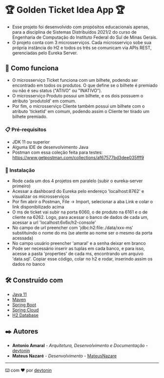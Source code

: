 # 🏆 Golden Ticket Idea App 🏆

- Esse projeto foi desenvolvido com propósitos educacionais apenas, para a disciplina de Sistemas Distribuídos 2021/2 do curso de Engenharia de Computação do Instituto Federal do Sul de Minas Gerais.
- O projeto conta com 3 microsserviços. Cada microsserviço sobe sua própria instância do H2 e todos os três se comunicam via APIs REST, gerenciadas pelo Eureka Server.

## 🚀 Como funciona

- O microsserviço Ticket funciona com um bilhete, podendo ser encontrado em todos os produtos. O que define se o bilhete é premiado ou não é seu status ("ATIVO" ou "INATIVO").
- O microsserviço Produto possui um bilhete, e os dois possuem o atributo 'produtoId' em comum.
- Por fim, o microsserviço Cliente também possui um bilhete com o atributo 'ticketId' em comum, podendo assim o Cliente ter tirado um bilhete premiado.

### 📋 Pré-requisitos

- JDK 11 ou superior
- Alguma IDE de desenvolvimento Java
- Postman com essa coleção feita para testes: https://www.getpostman.com/collections/af67577bd3dee035fff9

### 🔧 Instalação

- Rode cada um dos 4 projetos em paralelo (subir o eureka-server primeiro)
- Acessar a dashboard do Eureka pelo endereço 'localhost:8762' e visualizar os microsserviços
- Por fim abrir o Postman, File -> Import, selecionar a aba Link e colar o link disponibilizado acima
- O ms de ticket vai subir na porta 6060, o de produto na 6161 e o de cliente na 6262. Logo, para acessar o banco de dados de cada um, acessar a url 'localhost:6x6x/h2-console'
- No campo de url preencher com 'jdbc:h2:file:./data/xxx-ms' substituindo o nome do ms (se atente ao nome ser o mesmo da porta acessada)
- No campo usuário preencher 'amaral' e a senha deixar em branco
- Pode ser necessário inserir as tuplas em cada banco, e para isso, acesse a pasta 'properties' de cada ms, encontrando um arquivo 'data.sql'. Copiar esse código, colar no h2 e rodar, inserindo assim os dados no banco

## 🛠️ Construído com

* [Java 11](https://dev.java/)
* [Maven](https://maven.apache.org/)
* [Spring Boot](https://spring.io/projects/spring-boot)
* [Spring Cloud](https://spring.io/projects/spring-cloud)
* [H2 Database](https://www.h2database.com/html/main.html)

## ✒️ Autores

* **Antonio Amaral** - *Arquitetura, Desenvolvimento e Documentação* - [devtonin](https://github.com/devtonin)
* **Mateus Nazaré** - *Desenvolvimento* - [MateusNazare](https://github.com/MateusNazare)

---
⌨️ com ❤️ por [devtonin](https://github.com/devtonin)
